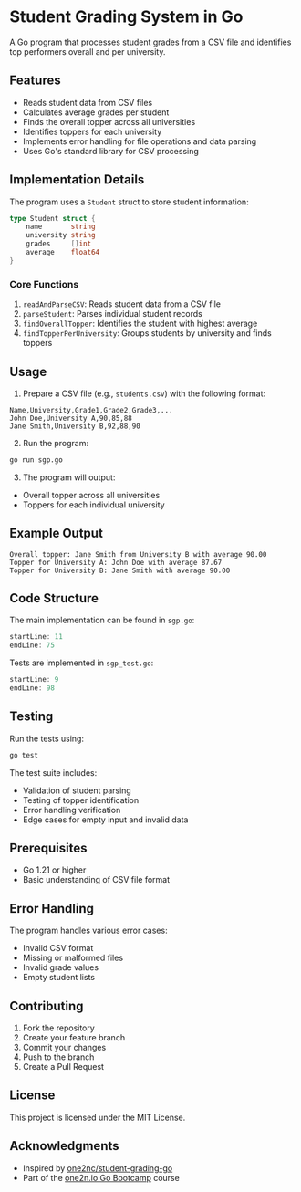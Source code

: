 # Student Grading System in Go

A Go program that processes student grades from a CSV file and identifies top performers overall and per university.

## Features

- Reads student data from CSV files
- Calculates average grades per student
- Finds the overall topper across all universities
- Identifies toppers for each university
- Implements error handling for file operations and data parsing
- Uses Go's standard library for CSV processing

## Implementation Details

The program uses a `Student` struct to store student information:
```go
type Student struct {
    name       string
    university string
    grades     []int
    average    float64
}
```

### Core Functions

1. `readAndParseCSV`: Reads student data from a CSV file
2. `parseStudent`: Parses individual student records
3. `findOverallTopper`: Identifies the student with highest average
4. `findTopperPerUniversity`: Groups students by university and finds toppers

## Usage

1. Prepare a CSV file (e.g., `students.csv`) with the following format:
```
Name,University,Grade1,Grade2,Grade3,...
John Doe,University A,90,85,88
Jane Smith,University B,92,88,90
```

2. Run the program:
```bash
go run sgp.go
```

3. The program will output:
- Overall topper across all universities
- Toppers for each individual university

## Example Output

```
Overall topper: Jane Smith from University B with average 90.00
Topper for University A: John Doe with average 87.67
Topper for University B: Jane Smith with average 90.00
```

## Code Structure

The main implementation can be found in `sgp.go`:
```go:student-grading-problem/sgp.go
startLine: 11
endLine: 75
```

Tests are implemented in `sgp_test.go`:
```go:student-grading-problem/sgp_test.go
startLine: 9
endLine: 98
```

## Testing

Run the tests using:
```bash
go test
```

The test suite includes:
- Validation of student parsing
- Testing of topper identification
- Error handling verification
- Edge cases for empty input and invalid data

## Prerequisites

- Go 1.21 or higher
- Basic understanding of CSV file format

## Error Handling

The program handles various error cases:
- Invalid CSV format
- Missing or malformed files
- Invalid grade values
- Empty student lists

## Contributing

1. Fork the repository
2. Create your feature branch
3. Commit your changes
4. Push to the branch
5. Create a Pull Request

## License

This project is licensed under the MIT License.

## Acknowledgments

- Inspired by [one2nc/student-grading-go](https://github.com/one2nc/student-grading-go)
- Part of the [one2n.io Go Bootcamp](https://one2n.io/go-bootcamp) course
